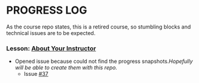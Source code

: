 # PROGRESS LOG

As the course repo states, this is a retired course, so stumbling blocks and technical issues are to be expected.

### Lesson: [About Your Instructor](https://learneleventyfromscratch.com/#about-your-instructor)

- Opened issue because could not find the progress snapshots._Hopefully will be able to create them with this repo._
  - Issue [#37](https://github.com/Andy-set-studio/learneleventyfromscratch.com/issues/37)
